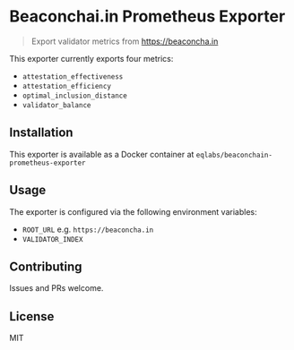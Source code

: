 # Beaconchai.in Prometheus Exporter
> Export validator metrics from https://beaconcha.in

This exporter currently exports four metrics:

- `attestation_effectiveness`
- `attestation_efficiency`
- `optimal_inclusion_distance`
- `validator_balance`

## Installation

This exporter is available as a Docker container at `eqlabs/beaconchain-prometheus-exporter`

## Usage

The exporter is configured via the following environment variables:

- `ROOT_URL` e.g. `https://beaconcha.in`
- `VALIDATOR_INDEX`

## Contributing

Issues and PRs welcome.

## License

MIT